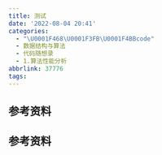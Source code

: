 ```yaml
---
title: 测试
date: '2022-08-04 20:41'
categories:
  - "\U0001F468\U0001F3FB‍\U0001F4BBcode"
  - 数据结构与算法
  - 代码随想录
  - 1.算法性能分析
abbrlink: 37776
tags:
---
```

























参考资料
---











































参考资料
---



















